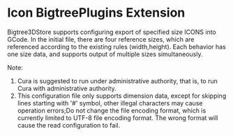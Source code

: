 Icon BigtreePlugins Extension
=================

Bigtree3DStore supports configuring export of specified size ICONS into GCode. In the initial file, there are four reference sizes, which are referenced according to the existing rules (width,height). Each behavior has one size data, and supports output of multiple sizes simultaneously.

Note:
1. Cura is suggested to run under administrative authority, that is, to run Cura with administrative authority.
2. This configuration file only supports dimension data, except for skipping lines starting with '#' symbol, other illegal characters may cause operation errors;Do not change the file encoding format, which is currently limited to UTF-8 file encoding format. The wrong format will cause the read configuration to fail.
